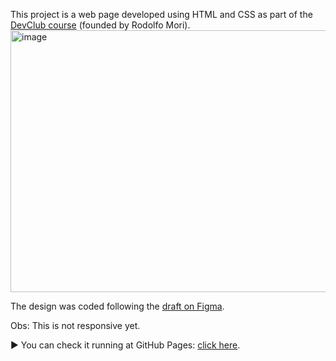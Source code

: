 This project is a web page developed using HTML and CSS as part of the <a href="https://www.devclub.com.br/">DevClub course</a> (founded by Rodolfo Mori).
<img width="661" height="419" alt="image" src="https://github.com/user-attachments/assets/5acf71a0-ba69-4d46-aa51-b04a58aefc65" />


The design was coded following the <a href="https://www.figma.com/design/LzA0ntQdfERw4z41hxvLSs/"> draft on Figma</a>.

Obs: This is not responsive yet.

▶️ You can check it running at GitHub Pages: <a href="https://jessik126.github.io/proj-devclub-shared-rides/"> click here</a>.
